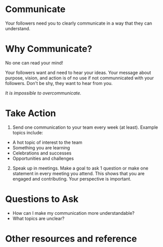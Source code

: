 # Communicate
Your followers need you to clearly communicate in a way that they can understand.

# Why Communicate?
No one can read your mind!

Your followers want and need to hear your ideas.  Your message about purpose, vision, and action is of no use if not communnicated with your followers.
Don't be shy, they want to hear from you.

_It is impossible to overcommunicate._

# Take Action
1. Send one communication to your team every week (at least).  Example topics include:
- A hot topic of interest to the team
- Something you are learning
- Celebrations and successes
- Opportunities and challenges

2. Speak up in meetings.  Make a goal to ask 1 question or make one statement in every meeting you attend.  This shows that you are engaged and contributing.  Your perspective is important.

# Questions to Ask
- How can I make my communication more understandable?
- What topics are unclear?

# Other resources and reference
